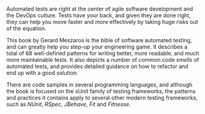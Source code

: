 Automated tests are right at the center of agile software development and the DevOps culture. Tests have your back, and given they are done right, they can help you move faster and more effectively by taking huge risks out of the equation.

This book by Gerard Meszaros is the bible of software automated testing, and can greatly help you step-up your engineering game. It describes a total of 68 well-defined patterns for writing better, more readable, and much more maintainable tests. It also depicts a number of common code *smells* of automated tests, and provides detailed guidance on how to refactor and end up with a good solution.

There are code samples in several programming languages, and although the book is focused on the xUnit family of testing frameworks, the patterns and practices it contains apply to several other modern testing frameworks, such as *NUnit*, *RSpec*, *JBehave*, *Fit* and  *Fitnesse*.
